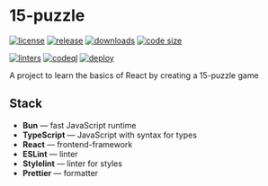 # 15-puzzle

[![license](https://img.shields.io/github/license/Scorpi-ON/15-puzzle)](https://opensource.org/licenses/MIT)
[![release](https://img.shields.io/github/v/release/Scorpi-ON/15-puzzle?include_prereleases)](https://github.com/Scorpi-ON/15-puzzle/releases)
[![downloads](https://img.shields.io/github/downloads/Scorpi-ON/15-puzzle/total)](https://github.com/Scorpi-ON/15-puzzle/releases)
[![code size](https://img.shields.io/github/languages/code-size/Scorpi-ON/15-puzzle.svg)](https://github.com/Scorpi-ON/15-puzzle)

[![linters](https://github.com/Scorpi-ON/15-puzzle/actions/workflows/linters.yaml/badge.svg)](https://github.com/Scorpi-ON/15-puzzle/actions/workflows/linter.yaml)
[![codeql](https://github.com/Scorpi-ON/15-puzzle/actions/workflows/codeql.yaml/badge.svg)](https://github.com/Scorpi-ON/15-puzzle/actions/workflows/codeql.yaml)
[![deploy](https://github.com/Scorpi-ON/15-puzzle/actions/workflows/deploy.yaml/badge.svg)](https://github.com/Scorpi-ON/15-puzzle/actions/workflows/deploy.yaml)

A project to learn the basics of React by creating a 15-puzzle game

## Stack

- **Bun** — fast JavaScript runtime
- **TypeScript** — JavaScript with syntax for types
- **React** — frontend-framework
- **ESLint** — linter
- **Stylelint** — linter for styles
- **Prettier** — formatter
